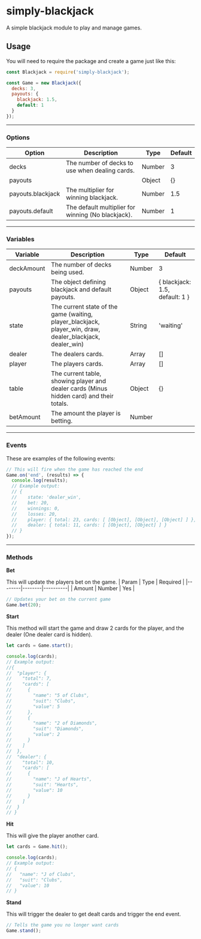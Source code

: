 # simply-blackjack
A simple blackjack module to play and manage games.

## Usage
You will need to require the package and create a game just like this:
```js
const Blackjack = require('simply-blackjack');

const Game = new Blackjack({
  decks: 3,
  payouts: {
    blackjack: 1.5,
    default: 1
  }
});
```
---

### Options
| Option            | Description                                        | Type   | Default |
|-------------------|----------------------------------------------------|--------|---------|
| decks             | The number of decks to use when dealing cards.     | Number | 3       |
| payouts           |                                                    | Object | {}      |
| payouts.blackjack | The multiplier for winning blackjack.              | Number | 1.5     |
| payouts.default   | The default multiplier for winning (No blackjack). | Number | 1       |
---

### Variables
| Variable   | Description                                                                                               | Type   | Default                        |
|------------|-----------------------------------------------------------------------------------------------------------|--------|--------------------------------|
| deckAmount | The number of decks being used.                                                                           | Number | 3                              |
| payouts    | The object defining blackjack and default payouts.                                                        | Object | { blackjack: 1.5, default: 1 } |
| state      | The current state of the game (waiting, player_blackjack, player_win, draw, dealer_blackjack, dealer_win) | String | 'waiting'                      |
| dealer     | The dealers cards.                                                                                        | Array  | []                             |
| player     | The players cards.                                                                                        | Array  | []                             |
| table      | The current table, showing player and dealer cards (Minus hidden card) and their totals.                  | Object | {}                             |
| betAmount  | The amount the player is betting.                                                                         | Number |                                |
---

### Events
These are examples of the following events:
```js
// This will fire when the game has reached the end
Game.on('end', (results) => {
  console.log(results);
  // Example output:
  // {
  //    state: 'dealer_win',
  //    bet: 20,
  //    winnings: 0,
  //    losses: 20,
  //    player: { total: 23, cards: [ [Object], [Object], [Object] ] },
  //    dealer: { total: 11, cards: [ [Object], [Object] ] }
  // }
});
```
---

### Methods

**Bet**

This will update the players bet on the game.
| Param  | Type   | Required |
|--------|--------|----------|
| Amount | Number | Yes      |
```js
// Updates your bet on the current game
Game.bet(20);
```

**Start**

This method will start the game and draw 2 cards for the player, and the dealer (One dealer card is hidden).
```js
let cards = Game.start();

console.log(cards);
// Example output:
//{
//  "player": {
//    "total": 7,
//    "cards": [ 
//      {
//        "name": "5 of Clubs",
//        "suit": "Clubs",
//        "value": 5
//      },
//      {
//        "name": "2 of Diamonds",
//        "suit": "Diamonds",
//        "value": 2
//      }
//    ]
//  },
//  "dealer": {
//    "total": 10,
//    "cards": [
//      {
//        "name": "J of Hearts",
//        "suit": "Hearts",
//        "value": 10
//      }
//    ]
//  }
// }
```

**Hit**

This will give the player another card.
```js
let cards = Game.hit();

console.log(cards);
// Example output:
// {
//   "name": "J of Clubs",
//   "suit": "Clubs",
//   "value": 10
// }
```

**Stand**

This will trigger the dealer to get dealt cards and trigger the end event.
```js
// Tells the game you no longer want cards
Game.stand();
```
